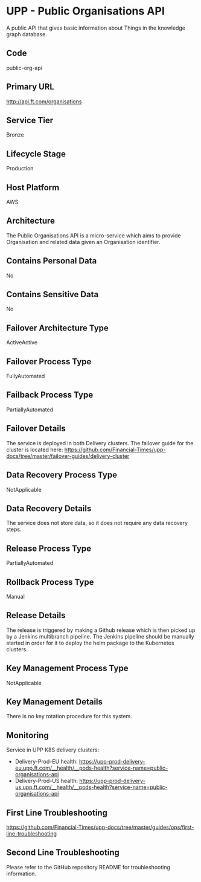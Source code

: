 # UPP - Public Organisations API

A public API that gives basic information about Things in the knowledge graph database.

## Code

public-org-api

## Primary URL

<http://api.ft.com/organisations>

## Service Tier

Bronze

## Lifecycle Stage

Production

## Host Platform

AWS

## Architecture

The Public Organisations API is a micro-service which aims to provide Organisation and related data given an Organisation identifier.

## Contains Personal Data

No

## Contains Sensitive Data

No

## Failover Architecture Type

ActiveActive

## Failover Process Type

FullyAutomated

## Failback Process Type

PartiallyAutomated

## Failover Details

The service is deployed in both Delivery clusters. The failover guide for the cluster is located here: <https://github.com/Financial-Times/upp-docs/tree/master/failover-guides/delivery-cluster>

## Data Recovery Process Type

NotApplicable

## Data Recovery Details

The service does not store data, so it does not require any data recovery steps.

## Release Process Type

PartiallyAutomated

## Rollback Process Type

Manual

## Release Details

The release is triggered by making a Github release which is then picked up by a Jenkins multibranch pipeline. The Jenkins pipeline should be manually started in order for it to deploy the helm package to the Kubernetes clusters.

## Key Management Process Type

NotApplicable

## Key Management Details

There is no key rotation procedure for this system.

## Monitoring

Service in UPP K8S delivery clusters:

- Delivery-Prod-EU health: <https://upp-prod-delivery-eu.upp.ft.com/__health/__pods-health?service-name=public-organisations-api>
- Delivery-Prod-US health: <https://upp-prod-delivery-us.upp.ft.com/__health/__pods-health?service-name=public-organisations-api>

## First Line Troubleshooting

<https://github.com/Financial-Times/upp-docs/tree/master/guides/ops/first-line-troubleshooting>

## Second Line Troubleshooting

Please refer to the GitHub repository README for troubleshooting information.
